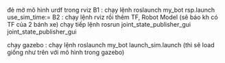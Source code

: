 đẻ mở mô hình urdf trong rviz 
B1 : chạy lệnh roslaunch my_bot rsp.launch use_sim_time:=
B2 : chạy lệnh rviz rồi thêm TF, Robot Model (sẽ báo kh có TF của 2 bánh xe) chạy tiếp lệnh rosrun joint_state_publisher_gui joint_state_publisher_gui

chạy gazebo : chạy lệnh roslaunch my_bot launch_sim.launch (thì sẽ load giống như trên với mô hình trong gazebo)

